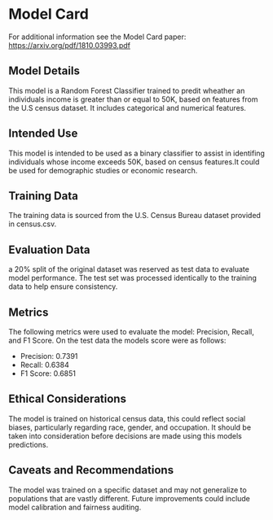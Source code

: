 # Model Card

For additional information see the Model Card paper: https://arxiv.org/pdf/1810.03993.pdf

## Model Details

This model is a Random Forest Classifier trained to predit wheather an individuals income is greater than or equal to 50K, based on features from the U.S census dataset. It includes categorical and numerical features. 

## Intended Use

This model is intended to be used as a binary classifier to assist in identifing individuals whose income exceeds 50K, based on census features.It could be used for demographic studies or economic research.

## Training Data

The training data is sourced from the U.S. Census Bureau dataset provided in census.csv. 

## Evaluation Data

a 20% split of the original dataset was reserved as test data to evaluate model performance. The test set was processed identically to the training data to help ensure consistency. 

## Metrics

The following metrics were used to evaluate the model: Precision, Recall, and F1 Score. On the test data the models score were as follows:

* Precision: 0.7391
* Recall: 0.6384
* F1 Score: 0.6851

## Ethical Considerations

The model is trained on historical census data, this could reflect social biases, particularly regarding race, gender, and occupation. It should be taken into consideration before decisions are made using this models predictions. 

## Caveats and Recommendations

The model was trained on a specific dataset and may not generalize to populations that are vastly different. Future improvements could include model calibration and fairness auditing. 
